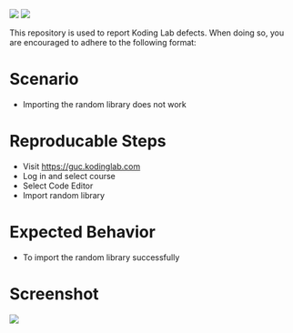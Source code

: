 ![](http://www.thecomputeradvisor.net/gallery/how-to-fix-software-bugs/how_to_fix_software_bugs.jpg) ![](https://guc.kodinglab.com/images/KLedit.png) 

This repository is used to report Koding Lab defects. When doing so, you are encouraged to adhere to the following format:


# Scenario
- Importing the random library does not work

# Reproducable Steps
- Visit https://guc.kodinglab.com
- Log in and select course
- Select Code Editor
- Import random library

# Expected Behavior
- To import the random library successfully

# Screenshot
![](https://s3.amazonaws.com/kodinglab.labs/import_random_error.png) 
